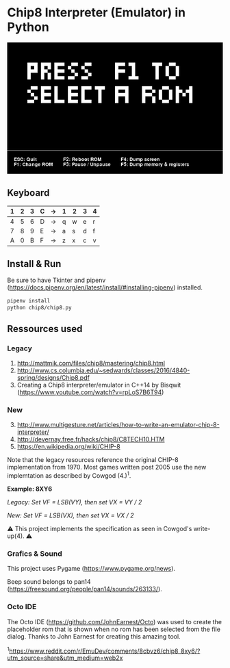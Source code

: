# Chip8 Interpreter (Emulator) in Python

![Screenshot of the Interpreter](screenshot.png)

## Keyboard

| 1 | 2 | 3 | C | → | 1 | 2 | 3 | 4 |
|---|---|---|---|----|---|---|---|---|
| 4 | 5 | 6 | D | → | q | w | e | r |
| 7 | 8 | 9 | E | → | a | s | d | f |
| A | 0 | B | F | → | z | x | c | v |

## Install & Run
Be sure to have Tkinter and pipenv (https://docs.pipenv.org/en/latest/install/#installing-pipenv) installed.

```
pipenv install
python chip8/chip8.py
```

## Ressources used
### Legacy
1. http://mattmik.com/files/chip8/mastering/chip8.html
2. http://www.cs.columbia.edu/~sedwards/classes/2016/4840-spring/designs/Chip8.pdf
3. Creating a Chip8 interpreter/emulator in C++14 by Bisqwit (https://www.youtube.com/watch?v=rpLoS7B6T94)

### New
3. http://www.multigesture.net/articles/how-to-write-an-emulator-chip-8-interpreter/
4. http://devernay.free.fr/hacks/chip8/C8TECH10.HTM
5. https://en.wikipedia.org/wiki/CHIP-8

Note that the legacy resources reference the original CHIP-8 implementation from 1970. Most games written post 2005 use the new implemtation as described by Cowgod (4.)<sup>1</sup>.

**Example: 8XY6**

*Legacy: Set VF = LSB(VY), then set VX = VY / 2*

*New: Set VF = LSB(VX), then set VX = VX / 2*

⚠️ This project implements the specification as seen in Cowgod's write-up(4). ⚠️

### Grafics & Sound
This project uses Pygame (https://www.pygame.org/news).

Beep sound belongs to pan14 (https://freesound.org/people/pan14/sounds/263133/).

### Octo IDE
The Octo IDE (https://github.com/JohnEarnest/Octo) was used to create the placeholder rom that is shown when no rom has been selected from the file dialog. Thanks to John Earnest for creating this amazing tool.


<sup>1</sup>https://www.reddit.com/r/EmuDev/comments/8cbvz6/chip8_8xy6/?utm_source=share&utm_medium=web2x
